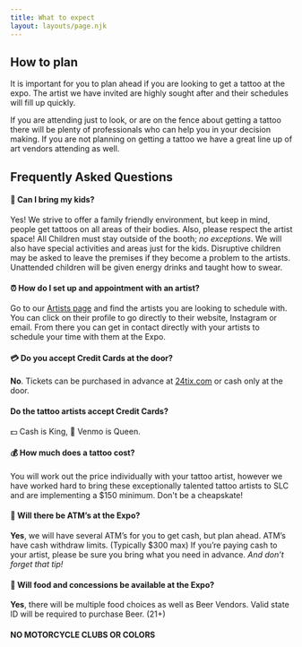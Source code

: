 ```yaml
---
title: What to expect
layout: layouts/page.njk
---
```

## How to plan

It is important for you to plan ahead if you are looking to get a tattoo at the expo. The artist we have invited are highly sought after and their schedules will fill up quickly.

If you are attending just to look, or are on the fence about getting a tattoo there will be plenty of professionals who can help you in your decision making. If you are not planning on getting a tattoo we have a great line up of art vendors attending as well.

## Frequently Asked Questions

#### 👶 Can I bring my kids?

Yes! We strive to offer a family friendly environment, but keep in mind, people get tattoos on all areas of their bodies. Also, please respect the artist space! All Children must stay outside of the booth; *no exceptions*. We will also have special activities and areas just for the kids. Disruptive children may be asked to leave the premises if they become a problem to the artists. Unattended children will be given energy drinks and taught how to swear.

#### ⏰ How do I set up and appointment with an artist?

Go to our <a href="/artists/">Artists page</a> and find the artists you are looking to schedule with. You can click on their profile to go directly to their website, Instagram or email. From there you can get in contact directly with your artists to schedule your time with them at the Expo.

#### 💳 Do you accept Credit Cards at the door?

**No**. Tickets can be purchased in advance at <a href="http://24tix.com">24tix.com</a> or cash only at the door.

#### Do the tattoo artists accept Credit Cards?

💵 Cash is King, 📱 Venmo is Queen.

#### 💰 How much does a tattoo cost?

Y﻿ou will work out the price individually with your tattoo artist, however we have worked hard to bring these exceptionally talented tattoo artists to SLC and are implementing a $150 minimum. Don't be a cheapskate!

#### 🏧 Will there be ATM’s at the Expo?

**Yes**, we will have several ATM’s for you to get cash, but plan ahead. ATM’s have cash withdraw limits. (Typically $300 max) If you’re paying cash to your artist, please be sure you bring what you need in advance. *And don’t forget that tip!*

#### 🍕 Will food and concessions be available at the Expo?

**Yes**, there will be multiple food choices as well as Beer Vendors. Valid state ID will be required to purchase Beer. (21+)

#### NO MOTORCYCLE CLUBS OR COLORS